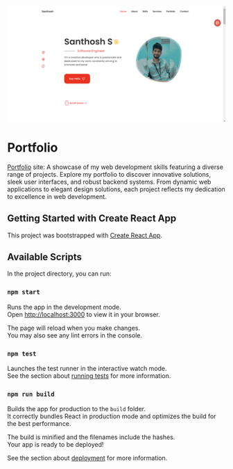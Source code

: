 ![Portfolio](https://github.com/santhosh-sivkumar/portfolio/blob/main/src/assets/site-preview.png?raw=true)

# Portfolio

[Portfolio](https://santhosh-sivkumar.netlify.app/) site: A showcase of my web development skills featuring a diverse range of projects. Explore my portfolio to discover innovative solutions, sleek user interfaces, and robust backend systems. From dynamic web applications to elegant design solutions, each project reflects my dedication to excellence in web development.

## Getting Started with Create React App

This project was bootstrapped with [Create React App](https://github.com/facebook/create-react-app).

## Available Scripts

In the project directory, you can run:

### `npm start`

Runs the app in the development mode.\
Open [http://localhost:3000](http://localhost:3000) to view it in your browser.

The page will reload when you make changes.\
You may also see any lint errors in the console.

### `npm test`

Launches the test runner in the interactive watch mode.\
See the section about [running tests](https://facebook.github.io/create-react-app/docs/running-tests) for more information.

### `npm run build`

Builds the app for production to the `build` folder.\
It correctly bundles React in production mode and optimizes the build for the best performance.

The build is minified and the filenames include the hashes.\
Your app is ready to be deployed!

See the section about [deployment](https://facebook.github.io/create-react-app/docs/deployment) for more information.
